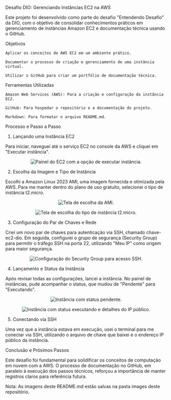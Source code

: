 Desafio DIO: Gerenciando Instâncias EC2 na AWS

Este projeto foi desenvolvido como parte do desafio "Entendendo Desafio" da DIO, com o objetivo de consolidar conhecimentos práticos em gerenciamento de instâncias Amazon EC2 e documentação técnica usando o GitHub.

Objetivos

    Aplicar os conceitos de AWS EC2 em um ambiente prático.

    Documentar o processo de criação e gerenciamento de uma instância virtual.

    Utilizar o GitHub para criar um portfólio de documentação técnica.

Ferramentas Utilizadas

    Amazon Web Services (AWS): Para a criação e configuração da instância EC2.

    GitHub: Para hospedar o repositório e a documentação do projeto.

    Markdown: Para formatar o arquivo README.md.

Processo e Passo a Passo

1. Lançando uma Instância EC2

Para iniciar, naveguei até o serviço EC2 no console da AWS e cliquei em "Executar instância".

<p align="center">
<img src="images/13.jpg" alt="Painel do EC2 com a opção de executar instância.">
</p>

2. Escolha da Imagem e Tipo de Instância

Escolhi a Amazon Linux 2023 AMI, uma imagem fornecida e otimizada pela AWS. Para me manter dentro do plano de uso gratuito, selecionei o tipo de instância t2.micro.

<p align="center">
<img src="images/14.jpg" alt="Tela de escolha da AMI.">
</p>

<p align="center">
<img src="images/15.jpg" alt="Tela de escolha do tipo de instância t2.micro.">
</p>

3. Configuração do Par de Chaves e Rede

Criei um novo par de chaves para autenticação via SSH, chamado chave-ec2-dio. Em seguida, configurei o grupo de segurança (Security Group) para permitir o tráfego SSH na porta 22, utilizando "Meu IP" como origem para maior segurança.

<p align="center">
<img src="images/16.jpg" alt="Configuração do Security Group para acesso SSH.">
</p>

4. Lançamento e Status da Instância

Após revisar todas as configurações, lancei a instância. No painel de instâncias, pude acompanhar o status, que mudou de "Pendente" para "Executando".

<p align="center">
<img src="images/17.jpg" alt="Instância com status pendente.">
</p>

<p align="center">
<img src="images/18.jpg" alt="Instância com status executando e detalhes do IP público.">
</p>

5. Conectando via SSH

Uma vez que a instância estava em execução, usei o terminal para me conectar via SSH, utilizando o arquivo de chave que baixei e o endereço IP público da instância.

Conclusão e Próximos Passos

Este desafio foi fundamental para solidificar os conceitos de computação em nuvem com a AWS. O processo de documentação no GitHub, em paralelo à execução dos passos técnicos, reforçou a importância de manter registros claros para referência futura.

Nota: As imagens deste README.md estão salvas na pasta images deste repositório.

